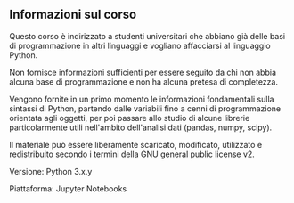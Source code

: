 ## Informazioni sul corso

Questo corso è indirizzato a studenti universitari che abbiano già delle basi di programmazione in altri linguaggi e vogliano affacciarsi al linguaggio Python.

Non fornisce informazioni sufficienti per essere seguito da chi non abbia alcuna base di programmazione e non ha alcuna pretesa di completezza.

Vengono fornite in un primo momento le informazioni fondamentali sulla sintassi di Python, partendo dalle variabili fino a cenni di programmazione orientata agli oggetti, per poi passare allo studio di alcune librerie particolarmente utili nell'ambito dell'analisi dati (pandas, numpy, scipy).

Il materiale può essere liberamente scaricato, modificato, utilizzato e redistribuito secondo i termini della GNU general public license v2.

Versione: Python 3.x.y

Piattaforma: Jupyter Notebooks
